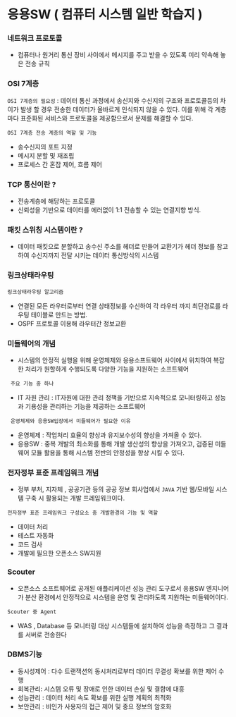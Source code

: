# 응용SW ( 컴퓨터 시스템 일반 학습지 )

### 네트워크 프로토콜
- 컴퓨터나 원거리 통신 장비 사이에서 메시지를 주고 받을 수 있도록 미리 약속해 놓은 전송 규칙

### OSI 7계층  

`OSI 7계층의 필요성` : 데이터 통신 과정에서 송신지와 수신지의 구조와 프로토콜등의 차이가 발생 할 경우 전송한 데이터가 올바르게 인식되지 않을 수 있다. 이를 위해 각 계층마다 표준화된 서비스와 프로토콜을 제공함으로서 문제를 해결할 수 있다.

`OSI 7계층 전송 계층의 역할 및 기능`
- 송수신지의 포트 지정
- 메시지 분할 및 재조립
- 프로세스 간 혼잡 제어, 흐름 제어

### TCP 통신이란 ?
- 전송계층에 해당하는 프로토콜
- 신뢰성을 기반으로 데이터를 에러없이 1:1 전송할 수 있는 연결지향 방식.

### 패킷 스위칭 시스템이란 ?
- 데이터 패킷으로 분할하고 송수신 주소를 헤더로 만들어 교환기가 헤더 정보를 참고하여 수신지까지 전달 시키는 데이터 통신방식의 시스템

### 링크상태라우팅
`링크상태라우팅 알고리즘`

- 연결된 모든 라우터로부터 연결 상태정보를 수신하여 각 라우터 까지 최단경로를 라우팅 테이블로 만드는 방법.
- OSPF 프로토콜 이용해 라우터간 정보교환

### 미들웨어의 개념
- 시스템의 안정적 실행을 위해 운영체제와 응용소프트웨어 사이에서 위치하여 복잡한 처리가 원할하게 수행되도록 다양한 기능을 지원하는 소프트웨어

` 주요 기능 중 하나`
-  IT 자원 관리 : IT자원에 대한 관리 정책을 기반으로 지속적으로 모니터링하고 성능과 기용성을 관리하는 기능을 제공하는 소프트웨어

` 운영체제와 응용SW입장에서 미들웨어가 필요한 이유`
- 운영체제 : 작업처리 효율의 향상과 유지보수성의 향상을 가져올 수 있다.
- 응용SW : 중복 개발의 최소화를 통해 개발 생산성의 향상을 가져오고, 검증된 미들웨어 모듈 활용을 통해 시스템 전반의 안정성을 향상 시킬 수 있다.

### 전자정부 표준 프레임워크 개념
- 정부 부처, 지자체 , 공공기관 등의 공공 정보 회사업에서 `JAVA` 기반 웹/모바일 시스템 구축 시 활용되는 개발 프레임워크이다.

` 전자정부 표준 프레임워크 구성요소 중 개발환경의 기능 및 역할 `
- 데이터 처리
- 테스트 자동화
- 코드 검사
- 개발에 필요한 오픈소스 SW지원

### Scouter
- 오픈소스 소프트웨어로 공개된 애플리케이션 성능 관리 도구로서 응용SW 엔지니어가 분산 환경에서 안정적으로 시스템을 운영 및 관리하도록 지원하는 미들웨어이다.

`Scouter 중 Agent`
- WAS , Database 등 모니터링 대상 시스템들에 설치하여 성능을 측정하고 그 결과를 서버로 전송한다

### DBMS기능
- 동시성제어 : 다수 트랜잭션의 동시처리로부터 데이터 무결성 확보를 위한 제어 수행
- 회복관리: 시스템 오류 및 장애로 인한 데이터 손실 및 결함에 대흥
- 성능관리 : 데이터 처리 속도 확보를 위한 실행 계획의 최적화
- 보안관리 : 비인가 사용자의 접근 제어 및 중요 정보의 암호화

